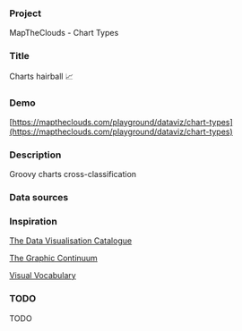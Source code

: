 ### Project

MapTheClouds - Chart Types

### Title

Charts hairball 📈

### Demo

[https://maptheclouds.com/playground/dataviz/chart-types](https://maptheclouds.com/playground/dataviz/chart-types)

### Description

Groovy charts cross-classification

### Data sources

### Inspiration

[The Data Visualisation Catalogue](https://datavizcatalogue.com)

[The Graphic Continuum](https://datavizcatalogue.com/store/product/the-graphic-continuum-poster/)

[Visual Vocabulary](https://ft-interactive.github.io/visual-vocabulary/)

### TODO

TODO
